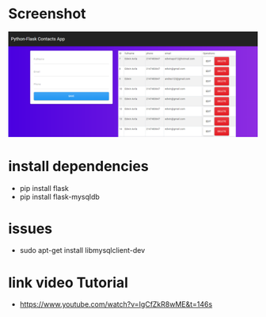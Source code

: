 # Screenshot
![](docs/screenshot1.png)

# install dependencies
- pip install flask
- pip install flask-mysqldb

# issues
- sudo apt-get install libmysqlclient-dev

# link video Tutorial
- https://www.youtube.com/watch?v=IgCfZkR8wME&t=146s
